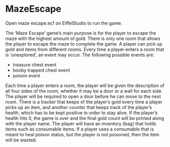 # MazeEscape
Open maze escape.ecf on EiffelStudio to run the game.

The ‘Maze Escape’ game’s main purpose is for the player to escape the maze with the highest amount of gold. There is only one room that allows the player to escape the maze to complete the game. A player can pick up gold and items from different rooms. Every time a player enters a room that is ‘unexplored’, an event may occur. The following possible events are:
- treasure chest event
- booby trapped chest event
- poison event

Each time a player enters a room, the player will be given the description of all four sides of the room, whether it may be a door or a wall for each side. The player will be required to open a door before he can move to the next room. There is a tracker that keeps of the player’s gold every time a player picks up an item, and another counter that keeps track of the player’s health, which has to be kept positive in order to stay alive. If the player’s health hits 0, the game is over and the final gold count will be printed along with the player name. The player will have an inventory (bag) that holds items such as consumable items. If a player uses a consumable that is meant to heal poison status, but the player is not poisoned, then the item will be wasted.
